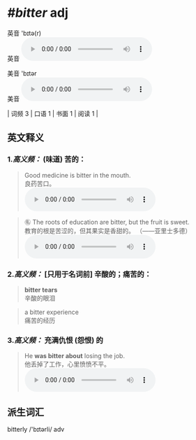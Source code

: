 # ***\#bitter*** adj
英音 'bɪtə(r)  
英音
<audio src="./media/bitter-B.aac" controls="controls"></audio>

美音 'bɪtər  
美音
<audio src="./media/bitter.aac" controls="controls"></audio>



| 词频 3 | 口语 1 | 书面 1 | 阅读 1 |  

英文释义
---
### 1.*高义频：* **(味道) 苦的：**  

 > Good medicine is bitter in the mouth.   
 > 良药苦口。    
<audio src="./media/1-bitter.aac" controls="controls"></audio>

 > ㊔ The roots of education are bitter, but the fruit is sweet.  
 > 教育的根是苦涩的，但其果实是香甜的。  （——亚里士多德）  
<audio src="./media/Bitter-101_AAC.aac" controls="controls"></audio>

### 2.*高义频：* **[只用于名词前] 辛酸的；痛苦的：**  

 > **bitter tears**   
 > 辛酸的眼泪    

 > a bitter experience   
 > 痛苦的经历    

### 3.*高义频：* **充满仇恨 (怨恨) 的**  

 > He **was bitter about** losing the job.   
 > 他丢掉了工作，心里愤愤不平。    
<audio src="./media/2-bitter.aac" controls="controls"></audio>


派生词汇
---
bitterly  /'bɪtərli/ adv   

